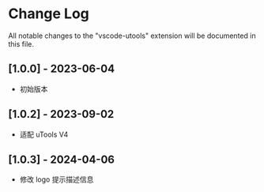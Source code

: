 # Change Log

All notable changes to the "vscode-utools" extension will be documented in this file.

## [1.0.0] - 2023-06-04

- 初始版本

## [1.0.2] - 2023-09-02

- 适配 uTools V4

## [1.0.3] - 2024-04-06

- 修改 logo 提示描述信息
